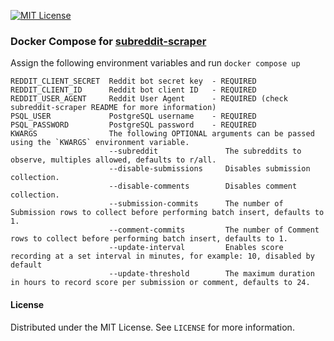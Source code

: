 [![MIT License][license-shield]][license-url]

### Docker Compose for [subreddit-scraper](https://github.com/rosealexander/subreddit-scraper)

Assign the following environment variables and run `docker compose up`
```
REDDIT_CLIENT_SECRET  Reddit bot secret key  - REQUIRED
REDDIT_CLIENT_ID      Reddit bot client ID   - REQUIRED
REDDIT_USER_AGENT     Reddit User Agent      - REQUIRED (check subreddit-scraper README for more information)
PSQL_USER             PostgreSQL username    - REQUIRED
PSQL_PASSWORD         PostgreSQL password    - REQUIRED
KWARGS                The following OPTIONAL arguments can be passed using the `KWARGS` environment variable.
                      --subreddit               The subreddits to observe, multiples allowed, defaults to r/all.
                      --disable-submissions     Disables submission collection.
                      --disable-comments        Disables comment collection.
                      --submission-commits      The number of Submission rows to collect before performing batch insert, defaults to 1.
                      --comment-commits         The number of Comment rows to collect before performing batch insert, defaults to 1.
                      --update-interval         Enables score recording at a set interval in minutes, for example: 10, disabled by default
                      --update-threshold        The maximum duration in hours to record score per submission or comment, defaults to 24.
```

#### License
Distributed under the MIT License. See `LICENSE` for more information.

[license-shield]: https://img.shields.io/github/license/rosealexander/subreddit-scraper-compose.svg?style=for-the-badge
[license-url]: https://github.com/rosealexander/subreddit-scraper/blob/master/LICENSE
